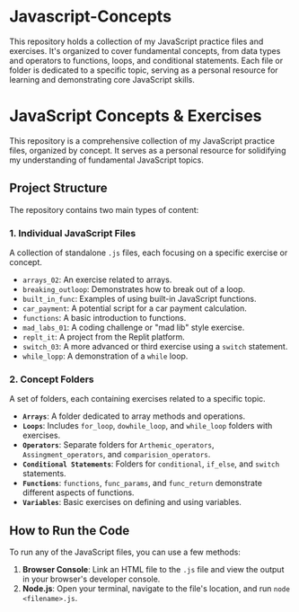 # Javascript-Concepts
This repository holds a collection of my JavaScript practice files and exercises. It's organized to cover fundamental concepts, from data types and operators to functions, loops, and conditional statements. Each file or folder is dedicated to a specific topic, serving as a personal resource for learning and demonstrating core JavaScript skills.


# JavaScript Concepts & Exercises

This repository is a comprehensive collection of my JavaScript practice files, organized by concept. It serves as a personal resource for solidifying my understanding of fundamental JavaScript topics.

## Project Structure

The repository contains two main types of content:

### 1. Individual JavaScript Files
A collection of standalone `.js` files, each focusing on a specific exercise or concept.
- `arrays_02`: An exercise related to arrays.
- `breaking_outloop`: Demonstrates how to break out of a loop.
- `built_in_func`: Examples of using built-in JavaScript functions.
- `car_payment`: A potential script for a car payment calculation.
- `functions`: A basic introduction to functions.
- `mad_labs_01`: A coding challenge or "mad lib" style exercise.
- `replt_it`: A project from the Replit platform.
- `switch_03`: A more advanced or third exercise using a `switch` statement.
- `while_lopp`: A demonstration of a `while` loop.

### 2. Concept Folders
A set of folders, each containing exercises related to a specific topic.
- **`Arrays`**: A folder dedicated to array methods and operations.
- **`Loops`**: Includes `for_loop`, `dowhile_loop`, and `while_loop` folders with exercises.
- **`Operators`**: Separate folders for `Arthemic_operators`, `Assingment_operators`, and `comparision_operators`.
- **`Conditional Statements`**: Folders for `conditional`, `if_else`, and `switch` statements.
- **`Functions`**: `functions`, `func_params`, and `func_return` demonstrate different aspects of functions.
- **`Variables`**: Basic exercises on defining and using variables.

## How to Run the Code

To run any of the JavaScript files, you can use a few methods:
1.  **Browser Console**: Link an HTML file to the `.js` file and view the output in your browser's developer console.
2.  **Node.js**: Open your terminal, navigate to the file's location, and run `node <filename>.js`.
